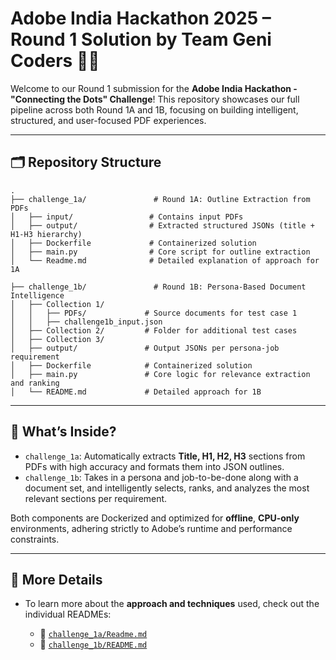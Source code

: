 # Adobe India Hackathon 2025 – Round 1 Solution by Team Geni Coders 👩‍💻

Welcome to our Round 1 submission for the **Adobe India Hackathon - "Connecting the Dots" Challenge**!
This repository showcases our full pipeline across both Round 1A and 1B, focusing on building intelligent, structured, and user-focused PDF experiences.


---

## 🗂 Repository Structure

```
.
├── challenge_1a/               # Round 1A: Outline Extraction from PDFs
│   ├── input/                 # Contains input PDFs
│   ├── output/                # Extracted structured JSONs (title + H1-H3 hierarchy)
│   ├── Dockerfile             # Containerized solution
│   ├── main.py                # Core script for outline extraction
│   └── Readme.md              # Detailed explanation of approach for 1A

├── challenge_1b/               # Round 1B: Persona-Based Document Intelligence
│   ├── Collection 1/
│   │   ├── PDFs/             # Source documents for test case 1
│   │   ├── challenge1b_input.json
│   ├── Collection 2/         # Folder for additional test cases
│   ├── Collection 3/
│   ├── output/               # Output JSONs per persona-job requirement
│   ├── Dockerfile            # Containerized solution
│   ├── main.py               # Core logic for relevance extraction and ranking
│   └── README.md             # Detailed approach for 1B

```

---

## 🧠 What’s Inside?

* `challenge_1a`: Automatically extracts **Title, H1, H2, H3** sections from PDFs with high accuracy and formats them into JSON outlines.
* `challenge_1b`: Takes in a persona and job-to-be-done along with a document set, and intelligently selects, ranks, and analyzes the most relevant sections per requirement.

Both components are Dockerized and optimized for **offline**, **CPU-only** environments, adhering strictly to Adobe’s runtime and performance constraints.

---

## 🔗 More Details

* To learn more about the **approach and techniques** used, check out the individual READMEs:

  * 📄 [`challenge_1a/Readme.md`](./challenge_1a/README.md)
  * 📄 [`challenge_1b/README.md`](./challenge_1b/README.md)


